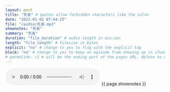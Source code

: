```yaml
---
layout: post
title: "先省" # quotes allow forbidden characters like the colon
date: "2021-01-02 07:44:25"
file: "/audio/先省.mp3"
shownotes: "先省"
summary: "先省"
duration: "file_duration" # audio length in min:sec
length: "file_length" # filesize in bytes
explicit: "no" # change to yes to flag with the explicit tag
block: "no" # change to yes to keep an episode from showing up in iTunes
# permalink: /1 # will be the ending part of the pages URL, delete to default to the title
---
```


<audio controls>
<source src="{{site.url}}{{site.baseurl}}{{ page.file }}" type="audio/x-mp3">
Your browser does not support the audio element.
</audio>
{{ page.shownotes }}

